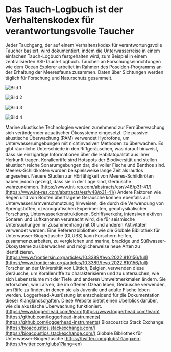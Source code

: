 # **Das Tauch-Logbuch ist der Verhaltenskodex für verantwortungsvolle Taucher**

Jeder Tauchgang, der auf einem Verhaltenskodex für verantwortungsvolle Taucher basiert, wird dokumentiert, indem die Unterwasserreise in einem einfachen Tauch-Logbuch festgehalten wird, zum Beispiel in einem zentralisierten SSI-Tauch-Logbuch.
Tauchen an Forschungseinrichtungen wie dem Ocean Explorer arbeitet im Rahmen des Poseidon-Programms an der Erhaltung der Meeresfauna zusammen. Daten über Sichtungen werden täglich für Forschung und Naturschutz gesammelt.

![Bild 1](https://images.prismic.io/syntia/73538388-229e-4b94-969d-ed0a10819484_20230102-11h-false-orca-oceanexplorer-2.jpg?auto=compress,format)

![Bild 2](https://images.prismic.io/syntia/f919d4fc-347a-49ab-83b3-9093e529e714_20230102-15h-false-orca-oceanexplorer-14.jpg?auto=compress,format)

![Bild 3](https://images.prismic.io/syntia/f6daf9f9-3bdf-4ed7-9865-c4d85878ff55_20230102-15h-false-orca-oceanexplorer-23.jpg?auto=compress,format)

![Bild 4](https://images.prismic.io/syntia/4477dd7b-e1bb-424b-9039-dc6478a89094_IMG_20230102_142855.jpg?auto=compress,format)

Marine akustische Technologien werden zunehmend zur Fernüberwachung sich verändernder aquatischer Ökosysteme eingesetzt. Die passive akustische Überwachung (PAM) verwendet Hydrofone, um Unterwasserumgebungen mit nichtinvasiven Methoden zu überwachen.
Es gibt räumliche Unterschiede in den Riffgeräuschen, was darauf hinweist, dass sie einzigartige Informationen über die Habitatqualität aus ihrer Herkunft tragen. Korallenriffe sind Hotspots der Biodiversität und stellen akustisch reiche Sonarumgebungen dar, die voller Fische und Benthos sind.
Meeres-Schildkröten wurden beispielsweise lange Zeit als lautlos angesehen. Neuere Studien zur Hörfähigkeit von Meeres-Schildkröten haben jedoch gezeigt, dass sie in der Lage sind, Geräusche wahrzunehmen.
[https://www.int-res.com/abstracts/esr/v48/p31-41/](https://www.int-res.com/abstracts/esr/v48/p31-41/)
Andere Faktoren wie Regen und von Booten übertragene Geräusche können ebenfalls auf Unterwasserlärmverschmutzung hinweisen, die durch die Verwendung von Sprengstoffen, ozeanografischen Experimenten, geophysikalischer Forschung, Unterwasserkonstruktionen, Schiffsverkehr, intensiven aktiven Sonaren und Luftkanonen verursacht wird, die für seismische Untersuchungen im Zusammenhang mit Öl und anderen Aktivitäten verwendet werden.
Eine Referenzbibliothek wie die Globale Bibliothek für Unterwasser-Biogeräusche (GLUBS) kann Forschern helfen, zusammenzuarbeiten, zu vergleichen und marine, brackige und Süßwasser-Ökosysteme zu überwachen und möglicherweise neue Arten zu identifizieren.
[https://www.frontiersin.org/articles/10.3389/fevo.2022.810156/full](https://www.frontiersin.org/articles/10.3389/fevo.2022.810156/full)
Forscher an der Universität von Lüttich, Belgien, verwenden diese Geräusche, um Korallenriffe zu charakterisieren und zu untersuchen, wie sich Lebensräume mit der Tiefe und anderen Umweltmerkmalen ändern. Sie erforschen, wie Larven, die im offenen Ozean leben, Geräusche verwenden, um Riffe zu finden, in denen sie als Juvenile und adulte Fische leben werden. Loggerhead-Ausrüstung ist entscheidend für die Dokumentation dieser Klanglandschaften.
Diese Website bietet einen Überblick darüber, wie die akustische Überwachung funktioniert.
[https://www.loggerhead.com/learn](https://www.loggerhead.com/learn) [https://github.com/loggerhead-instruments](https://github.com/loggerhead-instruments)
Bioacoustics Stack Exchange: [https://bioacoustics.stackexchange.com/](https://bioacoustics.stackexchange.com/)
Globale Bibliothek für Unterwasser-Biogeräusche
[https://twitter.com/glubs1?lang=en](https://twitter.com/glubs1?lang=en)